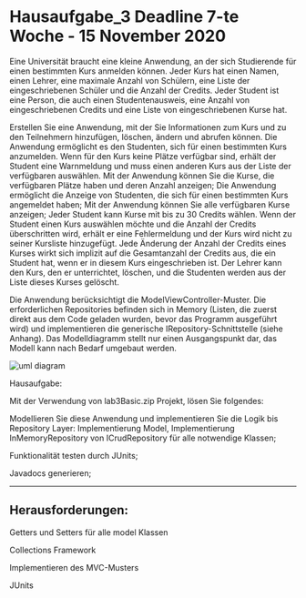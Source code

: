 # Hausaufgabe_3  Deadline 7-te Woche - 15 November 2020

Eine Universität braucht eine kleine Anwendung, an der sich Studierende für einen bestimmten Kurs anmelden können. Jeder Kurs hat einen Namen, einen Lehrer, eine maximale Anzahl von Schülern, eine Liste der eingeschriebenen Schüler und die Anzahl der Credits. Jeder Student ist eine Person, die auch einen Studentenausweis, eine Anzahl von eingeschriebenen Credits und eine Liste von eingeschriebenen Kurse hat. 
 
Erstellen Sie eine Anwendung, mit der Sie Informationen zum Kurs und zu den Teilnehmern hinzufügen, löschen, ändern und abrufen können.
Die Anwendung ermöglicht es den Studenten, sich für einen bestimmten Kurs anzumelden. Wenn für den Kurs keine Plätze verfügbar sind, erhält der Student eine Warnmeldung und muss einen anderen Kurs aus der Liste der verfügbaren auswählen.
Mit der Anwendung können Sie die Kurse, die verfügbaren Plätze haben und deren Anzahl anzeigen;
Die Anwendung ermöglicht die Anzeige von Studenten, die sich für einen bestimmten Kurs angemeldet haben;
Mit der Anwendung können Sie alle verfügbaren Kurse anzeigen;
Jeder Student kann Kurse mit bis zu 30 Credits wählen. Wenn der Student einen Kurs auswählen möchte und die Anzahl der Credits überschritten wird, erhält er eine Fehlermeldung und der Kurs wird nicht zu seiner Kursliste hinzugefügt.
Jede Änderung der Anzahl der Credits eines Kurses wirkt sich implizit auf die Gesamtanzahl der Credits aus, die ein Student hat, wenn er in diesem Kurs eingeschrieben ist.
Der Lehrer kann den Kurs, den er unterrichtet, löschen, und die Studenten werden aus der Liste dieses Kurses gelöscht.
 
Die Anwendung berücksichtigt die ModelViewController-Muster. Die erforderlichen Repositories befinden sich in Memory (Listen, die zuerst direkt aus dem Code geladen wurden, bevor das Programm ausgeführt wird) und implementieren die generische IRepository-Schnittstelle (siehe Anhang).
Das Modelldiagramm stellt nur einen Ausgangspunkt dar, das Modell kann nach Bedarf umgebaut werden. 

![uml diagram](https://github.com/MapUBB2020/Hausaufgabe_3/blob/main/UML_Diagram.png?raw=true)

Hausaufgabe:

Mit der Verwendung von lab3Basic.zip Projekt, lösen Sie folgendes:

Modellieren Sie diese Anwendung und implementieren Sie die Logik bis Repository Layer: Implementierung Model, Implementierung InMemoryRepository von ICrudRepository für alle notwendige Klassen;

Funktionalität testen durch JUnits;

Javadocs generieren;


----------------------------------------------------------------------------------------------------------------
Herausforderungen:
----------------------------------------------------------------------------------------------------------------

Getters und Setters für alle model Klassen

Collections Framework

Implementieren des MVC-Musters

JUnits
